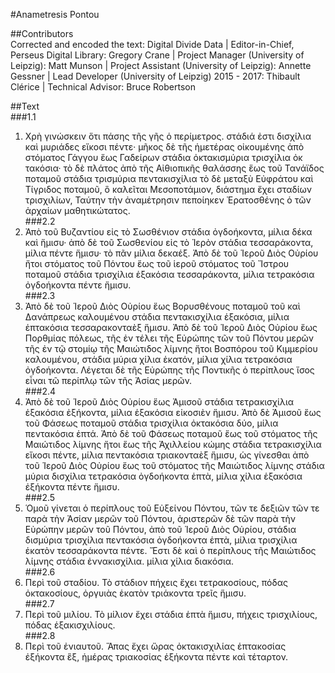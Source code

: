 #Anametresis Pontou  

##Contributors  
Corrected and encoded the text: Digital Divide Data | Editor-in-Chief, Perseus Digital Library: Gregory Crane | Project Manager (University of Leipzig): Matt Munson | Project Assistant (University of Leipzig): Annette Gessner | Lead Developer (University of Leipzig) 2015 - 2017: Thibault Clérice | Technical Advisor: Bruce Robertson  

##Text  
###1.1  
1. Χρὴ γινώσκειν ὅτι πάσης τῆς γῆς ὁ περίμετρος. στάδιά ἐστι δισχίλια καὶ μυριάδες εἴκοσι πέντε· μῆκος δὲ τῆς ἡμετέρας οἰκουμένης ἀπὸ στόματος Γάγγου ἕως Γαδείρων στάδια ὀκτακισμύρια τρισχίλια ὀκ τακόσια· τὸ δὲ πλάτος ἀπὸ τῆς Αἰθιοπικῆς θαλάσσης ἕως τοῦ Τανάϊδος ποταμοῦ στάδια τρισμύρια πεντακισχίλια τὸ δὲ μεταξὺ Εὐφράτου καὶ Τίγριδος ποταμοῦ, ὃ καλεῖται Μεσοποτάμιον, διάστημα ἔχει σταδίων τρισχιλίων, Ταύτην τὴν ἀναμέτρησιν πεποίηκεν Ἐρατοσθένης ὁ τῶν ἀρχαίων μαθητικώτατος.  
###2.2  
2. Ἀπὸ τοῦ Βυζαντίου εἰς τὸ Σωσθένιον στάδια ὀγδοήκοντα, μίλια δέκα καὶ ἥμισυ· ἀπὸ δὲ τοῦ Σωσθενίου εἰς τὸ Ἱερὸν στάδια τεσσαράκοντα, μίλια πέντε ἥμισυ· τὸ πᾶν μίλια δεκαέξ. Ἀπὸ δὲ τοῦ Ἱεροῦ Διὸς Οὐρίου ἤτοι στόματος τοῦ Πόντου ἕως τοῦ ἱεροῦ στόματος τοῦ Ἴστρου ποταμοῦ στάδια τρισχίλια ἑξακόσια τεσσαράκοντα, μίλια τετρακόσια ὀγδοήκοντα πέντε ἥμισυ.  
###2.3  
3. Ἀπὸ δὲ τοῦ Ἱεροῦ Διὸς Οὐρίου ἕως Βορυσθένους ποταμοῦ τοῦ καὶ Δανάπρεως καλουμένου στάδια πεντακισχίλια ἑξακόσια, μίλια ἑπτακόσια τεσσαρακονταὲξ ἥμισυ. Ἀπὸ δὲ τοῦ Ἱεροῦ Διὸς Οὐρίου ἕως Πορθμίας πόλεως, τῆς ἐν τέλει τῆς Εὐρώπης τῶν τοῦ Πόντου μερῶν τῆς ἐν τῷ στομίῳ τῆς Μαιώτιδος λίμνης ἤτοι Βοσπόρου τοῦ Κιμμερίου καλουμένου, στάδια μύρια χίλια ἑκατόν, μίλια χίλια τετρακόσια ὀγδοήκοντα. Λέγεται δὲ τῆς Εὐρώπης τῆς Ποντικῆς ὁ περίπλους ἴσος εἶναι τῶ περίπλῳ τῶν τῆς Ἀσίας μερῶν.  
###2.4  
4. Ἀπὸ δὲ τοῦ Ἱεροῦ Διὸς Οὐρίου ἕως Ἀμισοῦ στάδια τετρακισχίλια ἑξακόσια ἐξήκοντα, μίλια ἑξακόσια εἰκοσιὲν ἥμισυ. Ἀπὸ δὲ Ἀμισοῦ ἕως τοῦ Φάσεως ποταμοῦ στάδια τρισχίλια ὀκτακόσια δύο, μίλια πεντακόσια ἑπτά. Ἀπὸ δὲ τοῦ Φάσεως ποταμοῦ ἕως τοῦ στόματος τῆς Μαιώτιδος λίμνης ἤτοι ἕως τῆς Ἀχιλλείου κώμης στάδια τετρακισχίλια εἴκοσι πέντε, μίλια πεντακόσια τριακονταὲξ ἥμισυ, ὡς γίνεσθαι ἀπὸ τοῦ Ἱεροῦ Διὸς Οὐρίου ἕως τοῦ στόματος τῆς Μαιώτιδος λίμνης στάδια μύρια δισχίλια τετρακόσια ὀγδοήκοντα ἑπτὰ, μίλια χίλια ἑξακόσια ἐξήκοντα πέντε ἥμισυ.  
###2.5  
5. Ὁμοῦ γίνεται ὁ περίπλους τοῦ Εὐξείνου Πόντου, τῶν τε δεξιῶν τῶν τε παρὰ τὴν Ἀσίαν μερῶν τοῦ Πόντου, ἀριστερῶν δὲ τῶν παρὰ τὴν Εὐρώπην μερῶν τοῦ Πόντου, ἀπὸ τοῦ Ἱεροῦ Διὸς Οὐρίου, στάδια δισμύρια τρισχίλια πεντακόσια ὀγδοήκοντα ἑπτὰ, μίλια τρισχίλια ἑκατὸν τεσσαράκοντα πέντε. Ἔστι δὲ καὶ ὁ περίπλους τῆς Μαιώτιδος λίμνης στάδια ἐννακισχίλια. μίλια χίλια διακόσια.  
###2.6  
6. Περὶ τοῦ σταδίου. Τὸ στάδιον πήχεις ἔχει τετρακοσίους, πόδας ὀκτακοσίους, ὀργυιὰς ἑκατὸν τριάκοντα τρεῖς ἥμισυ.  
###2.7  
7. Περὶ τοῦ μιλίου. Τὸ μίλιον ἔχει στάδια ἑπτὰ ἥμισυ, πήχεις τρισχιλίους, πόδας ἑξακισχιλίους.  
###2.8  
8. Περὶ τοῦ ἐνιαυτοῦ. Ἅπας ἔχει ὥρας ὀκτακισχιλίας ἑπτακοσίας ἐξήκοντα ἓξ, ἡμέρας τριακοσίας ἑξήκοντα πέντε καὶ τέταρτον.  
